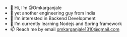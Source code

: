 - 👋 Hi, I’m @Omkarganjale
- :adult: yet another engineering guy from India
- 👀 I’m interested in Backend Development 
- 🌱 I’m currently learning Nodejs and Spring framework
- 📫 Reach me by email omkarganjale1310@gmail.com

<!---
Omkarganjale/Omkarganjale is a ✨ special ✨ repository because its `README.md` (this file) appears on your GitHub profile.
You can click the Preview link to take a look at your changes.
--->
